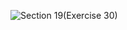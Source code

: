![Section 19(Exercise 30)](https://github.com/user-attachments/assets/50ba4b9d-1b85-4b33-a4e7-4f92bd7a1dd0)
